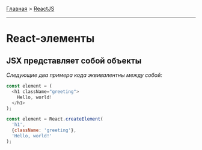 [Главная](../README.md#readme) > [ReactJS](./README_REACT.md#readme)

***

# React-элементы

## JSX представляет собой объекты

*Следующие два примера кода эквивалентны между собой:*

```javascript
const element = (
  <h1 className="greeting">
    Hello, world!
  </h1>
);
```

```javascript
const element = React.createElement(
  'h1',
  {className: 'greeting'},
  'Hello, world!'
);
```